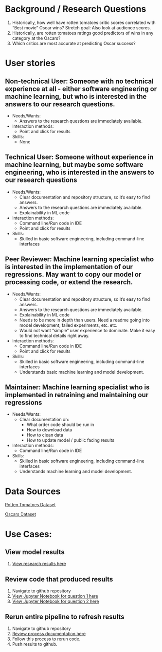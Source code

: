 # Background / Research Questions
1. Historically, how well have rotten tomatoes critic scores correlated with “Best movie” Oscar wins? Stretch goal: Also look at audience scores.
2. Historically, are rotten tomatoes ratings good predictors of wins in any category at the Oscars?
3. Which critics are most accurate at predicting Oscar success?

# User stories 
## Non-technical User: Someone with no technical experience at all - either software engineering or machine learning, but who is interested in the answers to our research questions.

* Needs/Wants: 
    * Answers to the research questions are immediately available. 
* Interaction methods: 
    * Point and click for results 
* Skills: 
    * None

## Technical User: Someone without experience in machine learning, but maybe some software engineering, who is interested in the answers to our research questions
* Needs/Wants: 
    * Clear documentation and repository structure, so it’s easy to find answers. 
    * Answers to the research questions are immediately available. 
    * Explainability in ML code
* Interaction methods: 
    * Command line/Run code in IDE
    * Point and click for results 
* Skills: 
    * Skilled in basic software engineering, including command-line interfaces

## Peer Reviewer: Machine learning specialist who is interested in the implementation of our regressions. May want to copy our model or processing code, or extend the research. 
* Needs/Wants: 
    * Clear documentation and repository structure, so it’s easy to find answers. 
    * Answers to the research questions are immediately available. 
    * Explainability in ML code
    * Needs to be more in depth than users. Need a readme going into model development, failed experiments, etc. etc. 
    * Would not want “simple” user experience to dominate. Make it easy to find technical details right away. 
* Interaction methods: 
    * Command line/Run code in IDE
    * Point and click for results 
* Skills: 
    * Skilled in basic software engineering, including command-line interfaces
    * Understands basic machine learning and model development. 

## Maintainer: Machine learning specialist who is implemented in retraining and maintaining our regressions
* Needs/Wants: 
    * Clear documentation on: 
        * What order code should be run in
        * How to download data
        * How to clean data 
        * How to update model / public facing results 
* Interaction methods: 
    * Command line/Run code in IDE
* Skills: 
    * Skilled in basic software engineering, including command-line interfaces
    * Understands machine learning and model development. 

# Data Sources 

[Rotten Tomatoes Dataset](https://www.kaggle.com/datasets/stefanoleone992/rotten-tomatoes-movies-and-critic-reviews-dataset?select=rotten_tomatoes_movies.csv)

[Oscars Dataset](https://www.kaggle.com/datasets/unanimad/the-oscar-award)


# Use Cases: 
## View model results
1. [View research results here](https://github.com/Jonathan-Alexander/DATA515-RottenTomatoesAnalysis/blob/main/Results.pdf)

## Review code that produced results 
1. Navigate to github repository 
2. [View Jupyter Notebook for question 1 here](https://github.com/Jonathan-Alexander/DATA515-RottenTomatoesAnalysis/blob/main/rotten_tomatoes/q1_modeling.ipynb) 
3. [View Jupyter Notebook for question 2 here](https://github.com/Jonathan-Alexander/DATA515-RottenTomatoesAnalysis/blob/main/rotten_tomatoes/q2_modeling.ipynb)

## Rerun entire pipeline to refresh results 
1. Navigate to github repository
2. [Review process documentation here](https://github.com/Jonathan-Alexander/DATA515-RottenTomatoesAnalysis/blob/main/examples/how_to_run_pipeline.md#how-to-run-the-pipeline)
3. Follow this process to rerun code. 
4. Push results to github. 
